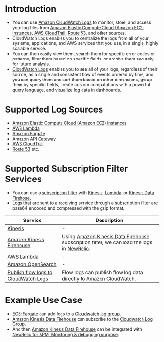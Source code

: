 # Introduction
- You can use [Amazon CloudWatch Logs](https://docs.aws.amazon.com/AmazonCloudWatch/latest/logs/WhatIsCloudWatchLogs.html) to monitor, store, and access your log files from [Amazon Elastic Compute Cloud (Amazon EC2) instances](../3_ComputeServices/AmazonEC2/Readme.md), [AWS CloudTrail](AWSCloudTrail.md), [Route 53](../1_NetworkingAndContentDelivery/EdgeNetworking/AmazonRoute53.md), and other sources.
- [CloudWatch Logs]() enables you to centralize the logs from all of your systems, applications, and AWS services that you use, in a single, highly scalable service. 
- You can then easily view them, search them for specific error codes or patterns, filter them based on specific fields, or archive them securely for future analysis. 
- [CloudWatch Logs]() enables you to see all of your logs, regardless of their source, as a single and consistent flow of events ordered by time, and you can query them and sort them based on other dimensions, group them by specific fields, create custom computations with a powerful query language, and visualize log data in dashboards.

# Supported Log Sources
- [Amazon Elastic Compute Cloud (Amazon EC2) instances](../3_ComputeServices/AmazonEC2/Readme.md)
- [AWS Lambda](../3_ComputeServices/AWSLambda/Readme.md)
- [Amazon Fargate](../3_ComputeServices/AWSFargate.md)
- [Amazon API Gateway](../1_NetworkingAndContentDelivery/ApplicationNetworking/AmazonAPIGateway/Readme.md)
- [AWS CloudTrail](AWSCloudTrail.md)
- [Route 53](../1_NetworkingAndContentDelivery/EdgeNetworking/AmazonRoute53.md) etc.

# Supported Subscription Filter Services
- You can use a [subscription filter](https://docs.aws.amazon.com/AmazonCloudWatch/latest/logs/SubscriptionFilters.html) with [Kinesis](../10_BigDataComponents/StreamProcessing/AmazonKinesis/Readme.md), [Lambda](../3_ComputeServices/AWSLambda/Readme.md), or [Kinesis Data Firehose](../10_BigDataComponents/StreamProcessing/AmazonKinesis/AmazonKinesisDataFirehouse.md). 
- Logs that are sent to a receiving service through a subscription filter are base64 encoded and compressed with the gzip format.

| Service                                                                                                            | Description                                                                                                                                                                                                                                                                     |
|--------------------------------------------------------------------------------------------------------------------|---------------------------------------------------------------------------------------------------------------------------------------------------------------------------------------------------------------------------------------------------------------------------------|
| [Kinesis](../10_BigDataComponents/StreamProcessing/AmazonKinesis/Readme.md)                                        | -                                                                                                                                                                                                                                                                               |
| [Amazon Kinesis Firehouse](../10_BigDataComponents/StreamProcessing/AmazonKinesis/AmazonKinesisDataFirehouse.md)   | Using [Amazon Kinesis Data Firehouse](../10_BigDataComponents/StreamProcessing/AmazonKinesis/AmazonKinesisDataFirehouse.md) subscription filter, we can load the logs in [NewRelic](https://docs.newrelic.com/docs/logs/forward-logs/stream-logs-using-kinesis-data-firehose/). |
| [AWS Lambda](../3_ComputeServices/AWSLambda/Readme.md)                                                             | -                                                                                                                                                                                                                                                                               |
| [Amazon OpenSearch](../6_DatabaseServices/AmazonOpenSearch.md)                                                     | -                                                                                                                                                                                                                                                                               |
| [Publish flow logs to CloudWatch Logs](https://docs.aws.amazon.com/vpc/latest/userguide/flow-logs-cwl.html)                                                                               | Flow logs can publish flow log data directly to Amazon CloudWatch.                                                                                                                                                                                                                                                                                |

# Example Use Case
- [ECS-Fargate](../3_ComputeServices/AWSFargate.md) can add logs to a [Cloudwatch log group]().
- [Amazon Kinesis Data Firehouse](../10_BigDataComponents/StreamProcessing/AmazonKinesis/AmazonKinesisDataFirehouse.md) can subscribe to the [Cloudwatch Log Group]().
- And then [Amazon Kinesis Data Firehouse](../10_BigDataComponents/StreamProcessing/AmazonKinesis/AmazonKinesisDataFirehouse.md) can be integrated with [NewRelic for APM, Monitoring & debugging purpose](https://docs.newrelic.com/docs/logs/forward-logs/stream-logs-using-kinesis-data-firehose/).
